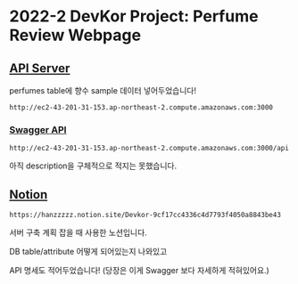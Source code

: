 # 2022-2 DevKor Project: Perfume Review Webpage

## [API Server](http://ec2-43-201-31-153.ap-northeast-2.compute.amazonaws.com:3000)
perfumes table에 향수 sample 데이터 넣어두었습니다!

```text
http://ec2-43-201-31-153.ap-northeast-2.compute.amazonaws.com:3000
```
### [Swagger API](http://ec2-43-201-31-153.ap-northeast-2.compute.amazonaws.com:3000/api)
```text
http://ec2-43-201-31-153.ap-northeast-2.compute.amazonaws.com:3000/api
```
아직 description을 구체적으로 적지는 못했습니다.

## [Notion](https://hanzzzzz.notion.site/Devkor-9cf17cc4336c4d7793f4050a8843be43)
```text
https://hanzzzzz.notion.site/Devkor-9cf17cc4336c4d7793f4050a8843be43
```
서버 구축 계획 잡을 때 사용한 노션입니다.

DB table/attribute 어떻게 되어있는지 나와있고

API 명세도 적어두었습니다! (당장은 이게 Swagger 보다 자세하게 적혀있어요.)
